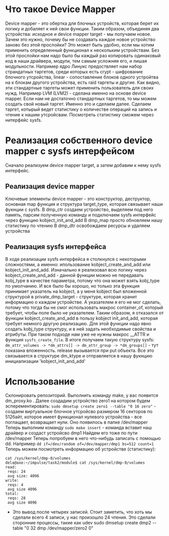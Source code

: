 # Что такое Device Mapper 
Device mapper - это обертка для блочных устройств, которая берет их логику и добаляет к ней свои функции. Таким образом, объединяя два устройства: исходное и device mapper target - мы получаем новое. Зачем это нужно, почему бы не создавать каждое новое устройство заново без этой прослойки? Это может быть удобно, если мы хотим применить определенный функционал к нескольким устройствам. Без этой прослойки нам надо было бы каждый раз копировать одинаковый код в наши драйвера, модули, тем самым усложняя его, и лишая модульности. Например ядро Линукс предоствляет нам набор страндатных таргетов, среди которых есть crypt - шифрование блочного утсройства, linear - сопоставление блоков одного устройтва на к блокам другого устройства, есть raid таргеты и другие. Как видно, эти стандартные таргеты может применить пользователь для своих нужд. Например LVM (LVM2) - сделана именно на основе device mapper. Если нам не достаточно стандартных таргетов, то мы можем создать свой новый таргет. 
Именно это и сделаем далее. Сделаем таргет, котырый ведет статистику о количестве операций на запись и чтение к нашим утсройсвам. Посмотреть статистику сможем через нитерфейс sysfs. 

# Реализация собственного device mapper с sysfs интерфейсом
Сначало реализуем device mapper target, а затем добавим к нему sysfs интерфейс.

## Реализация device mapper 
Ключевые элементы device mapper - это конструктор, деструктор, основная map функция и структура target_type, которая связывает наши фукнции с sysfs. 
В dmp_ctr создаем устройство, выделяем под него память, парсим полученную команду и подключаем sysfs интерфейс через функцию kobject_init_and_add
В dmp_map просто обновляем нашу статистику по чтению 
В dmp_dtr освобождаем ресурсы и удаляем устройства

## Реализация sysfs интерфейса
В ходе реализации sysfs интерфейса я столкнулся с некоторыми сложностями, а именно: ипользование kobject_create_and_add или kobject_init_and_add. Изначально я реализовал всю логику через kobject_create_and_add - данной функции можно не передавать kobj_type в качестве параметра, потому что она может взять kobj_type по умолчанию. И все было бы хорошо, но только эта функция принимает указатель на kobject, а у меня kobject был вложенной структурой в private_dmp_target - структуре, которая хранит информацию о каждом устройстве. А указателем я его не мог  сделать, потому что тогда бы не смог использовать макрос container_of, который требует, чтобы поле было не указателем. Таким образом, я отказался от функции kobject_create_and_add в пользу kobject init_and_add, которая требует немного другую реализацию. Для этой функции надо явно создать kobj_type структуру, и в ней задать необходимые свойства и атрибуты. При таком подходе нам уже не нужны макрос __ATTR и функция `sysfs_create_file`. 
В итоге получаем такую структуру sysfs: 
`dm_attr_volumes -> *dm_attrs[] -> dm_attr_group -> *dm_groups[]` - тут показана вложенность.
release вызывается при put объекта. 
Все это связывается в структуре dm_ktype и отправляется в нашу фукнцию инициализации 'kobject_init_and_add'

# Использование
Склонировать репозиторий. Выполнить команду make, у вас появится dm_proxy.ko . Далее создадим устройство zero1 на котором будем эсперементировать:
`sudo dmsetup create zero1 --table "0 16 zero"` - создаем виртуальное блочное утсройсво размером 16 секторов по 512байт, которое имеет функционал нулевого устройства - все поглащает, возвращает нули.
Оно появилось в папке /dev/mapper
Теперь выполним команду 
`sudo make insert` - команда вставит наш драйвер и создаст устройсво dmp1
Найдем его тоже по пути /dev/mapper
Теперь попробуем в него что-нибудь записать с помощью dd.
Например `dd if=/dev/random of=/dev/mapper/dmp1 bs=512 count=1`
Теперь можем посмотреть информацию об устройстве (статистику):
```
cat /sys/kernel/dmp-0/volumes
dela@axe:~/impulse/task2/module$ cat /sys/kernel/dmp-0/volumes 
read:
 reqs: 24
 avg size: 4096
write:
 reqs: 4
 avg size 4096
total:
 reqs: 28
 avg size 4096
```
- Это вывод после четырех записей. Стоит заметить, что хоть мы сделали всего 4 записи, у нас произошло 24 чтения. Это сделали сторонние процессы, такие как udev 
 sudo dmsetup create dmp2 --table "0 32 dmp /dev/mapper/zero2 0"
